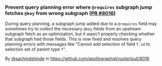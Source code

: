 ### Prevent query planning error where `@requires` subgraph jump fetches `@key` from wrong subgraph ([PR #8016](https://github.com/apollographql/router/pull/8016))

During query planning, a subgraph jump added due to a `@requires` field may sometimes try to collect the necessary `@key` fields from an upstream subgraph fetch as an optimization, but it wasn't properly checking whether that subgraph had those fields. This is now fixed and resolves query planning errors with messages like "Cannot add selection of field `T.id` to selection set of parent type `T`".

By [@sachindshinde](https://github.com/sachindshinde) in https://github.com/apollographql/router/pull/8016